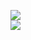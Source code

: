 [![](https://img.shields.io/badge/Made%20With-Github%20Spray-lightgrey.svg?style=for-the-badge&logo=github)](https://github.com/Annihil/github-spray#16045)  
[![](https://i.imgur.com/2DrTn0Z.gif)](https://github.com/Annihil/github-spray)